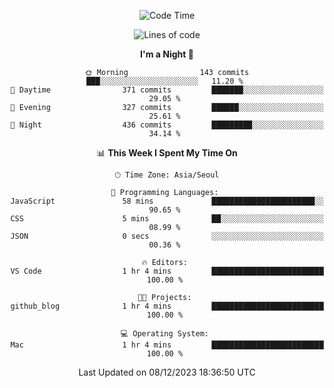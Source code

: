 <div align=center>
 
<!--START_SECTION:waka-->
![Code Time](http://img.shields.io/badge/Code%20Time-391%20hrs%2042%20mins-blue)

![Lines of code](https://img.shields.io/badge/From%20Hello%20World%20I%27ve%20Written-3.2%20million%20lines%20of%20code-blue)

**I'm a Night 🦉** 

```text
🌞 Morning                143 commits         ███░░░░░░░░░░░░░░░░░░░░░░   11.20 % 
🌆 Daytime                371 commits         ███████░░░░░░░░░░░░░░░░░░   29.05 % 
🌃 Evening                327 commits         ██████░░░░░░░░░░░░░░░░░░░   25.61 % 
🌙 Night                  436 commits         █████████░░░░░░░░░░░░░░░░   34.14 % 
```


📊 **This Week I Spent My Time On** 

```text
🕑︎ Time Zone: Asia/Seoul

💬 Programming Languages: 
JavaScript               58 mins             ███████████████████████░░   90.65 % 
CSS                      5 mins              ██░░░░░░░░░░░░░░░░░░░░░░░   08.99 % 
JSON                     0 secs              ░░░░░░░░░░░░░░░░░░░░░░░░░   00.36 % 

🔥 Editors: 
VS Code                  1 hr 4 mins         █████████████████████████   100.00 % 

🐱‍💻 Projects: 
github_blog              1 hr 4 mins         █████████████████████████   100.00 % 

💻 Operating System: 
Mac                      1 hr 4 mins         █████████████████████████   100.00 % 
```


 Last Updated on 08/12/2023 18:36:50 UTC
<!--END_SECTION:waka-->
 </div>
